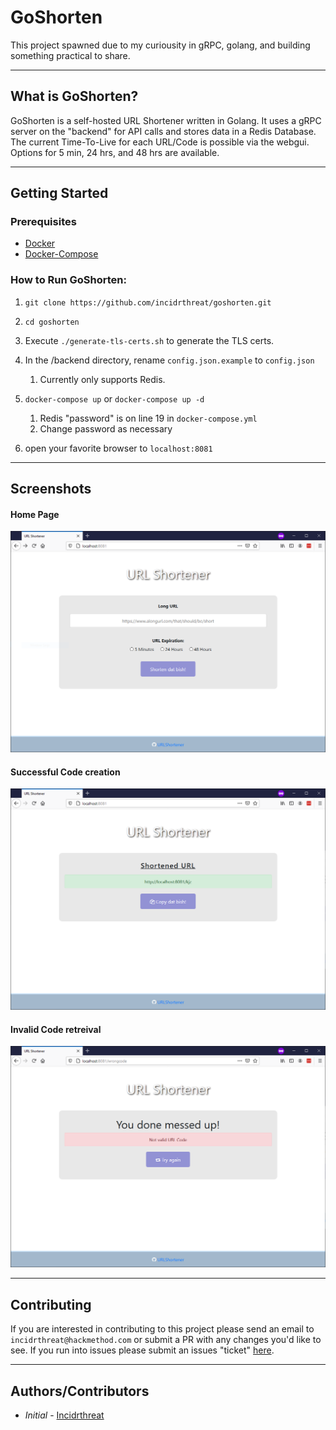 # GoShorten

This project spawned due to my curiousity in gRPC, golang, and building something practical to share.
___________________________
## What is GoShorten?
GoShorten is a self-hosted URL Shortener written in Golang.  It uses a gRPC server on the "backend" for API calls and stores data in a Redis Database.  The current Time-To-Live for each URL/Code is possible via the webgui.  Options for 5 min, 24 hrs, and 48 hrs are available.
___________________________
## Getting Started

### Prerequisites
- [Docker](https://docs.docker.com/get-docker/)
- [Docker-Compose](https://docs.docker.com/compose/install/)

### How to Run GoShorten:
1. `git clone https://github.com/incidrthreat/goshorten.git`

2. `cd goshorten`

3. Execute `./generate-tls-certs.sh` to generate the TLS certs.

4. In the /backend directory, rename `config.json.example` to `config.json`
    1. Currently only supports Redis.

5. `docker-compose up` or `docker-compose up -d` 
    1. Redis "password" is on line 19 in `docker-compose.yml`
    2. Change password as necessary

6. open your favorite browser to `localhost:8081`

___________________________
## Screenshots
#### Home Page
![Home Page](/screenshots/homepageV1.0.2.png)
#### Successful Code creation
![Success!](/screenshots/successfulcodeV1.0.2.png)
#### Invalid Code retreival
![Invalid](/screenshots/invalidcodeV1.0.2.png)
__________________________
## Contributing

If you are interested in contributing to this project please send an email to `incidrthreat@hackmethod.com` or submit a PR with any changes you'd like to see.  If you run into issues please submit an issues "ticket" [here](https://github.com/incidrthreat/goshorten/issues).
___________________________
## Authors/Contributors

* *Initial* - [Incidrthreat](https://twitter.com/incidrthreat)
